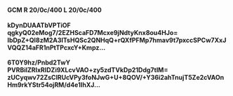 #### GCM R 20/0c/400 L 20/0c/400
**kDynDUAATbVPTiOF**<br/>**qgkyQ02eMog7/2EZHScaFD7Mcxe9jNdtyKnx8ou4HJo=**<br/>**IbDpZ+QI8zM2A3lTsHQSc2QNHqQ+rQXfPFMp7hmav9t7pxccSPCw7XxJVQQZ14aFR1nPtTPcxcY+Kmpz...**<br/><br/>
**6T0Y9hz/Pnbd2TwY**<br/>**PVRBilZRIxRIDZi9XLcvVAO+zy5zdTVkDp21Ddg7tIM=**<br/>**zUCyqwv72ZsClRUcVPy3foNJwG+U+8QOV/+Y36i2ahTnujT5Ze2cVAOnHm9rkYStr54ojRM/d4e1IhXJ...**